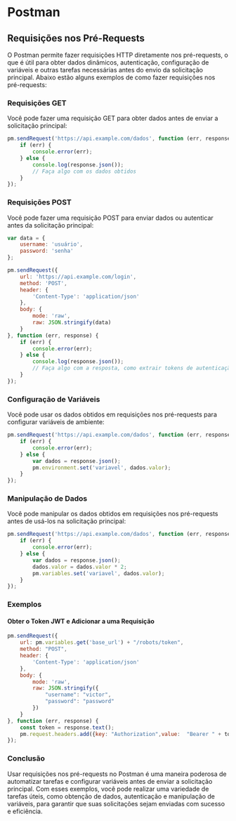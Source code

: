 # Postman

## Requisições nos Pré-Requests

O Postman permite fazer requisições HTTP diretamente nos pré-requests, o que é útil para obter dados dinâmicos, autenticação, configuração de variáveis e outras tarefas necessárias antes do envio da solicitação principal. Abaixo estão alguns exemplos de como fazer requisições nos pré-requests:

### Requisições GET

Você pode fazer uma requisição GET para obter dados antes de enviar a solicitação principal:

```javascript
pm.sendRequest('https://api.example.com/dados', function (err, response) {
    if (err) {
        console.error(err);
    } else {
        console.log(response.json());
        // Faça algo com os dados obtidos
    }
});
```

### Requisições POST

Você pode fazer uma requisição POST para enviar dados ou autenticar antes da solicitação principal:

```javascript
var data = {
    username: 'usuário',
    password: 'senha'
};

pm.sendRequest({
    url: 'https://api.example.com/login',
    method: 'POST',
    header: {
        'Content-Type': 'application/json'
    },
    body: {
        mode: 'raw',
        raw: JSON.stringify(data)
    }
}, function (err, response) {
    if (err) {
        console.error(err);
    } else {
        console.log(response.json());
        // Faça algo com a resposta, como extrair tokens de autenticação
    }
});
```

### Configuração de Variáveis

Você pode usar os dados obtidos em requisições nos pré-requests para configurar variáveis de ambiente:

```javascript
pm.sendRequest('https://api.example.com/dados', function (err, response) {
    if (err) {
        console.error(err);
    } else {
        var dados = response.json();
        pm.environment.set('variavel', dados.valor);
    }
});
```

### Manipulação de Dados

Você pode manipular os dados obtidos em requisições nos pré-requests antes de usá-los na solicitação principal:

```javascript
pm.sendRequest('https://api.example.com/dados', function (err, response) {
    if (err) {
        console.error(err);
    } else {
        var dados = response.json();
        dados.valor = dados.valor * 2;
        pm.variables.set('variavel', dados.valor);
    }
});
```

### Exemplos

#### Obter o Token JWT e Adicionar a uma Requisição

```js
pm.sendRequest({
    url: pm.variables.get('base_url') + "/robots/token",
    method: "POST",
    header: {
        'Content-Type': 'application/json'
    },
    body: {
        mode: 'raw',
        raw: JSON.stringify({
            "username": "victor",
            "password": "password"
        })
    }
}, function (err, response) {
    const token = response.text();
    pm.request.headers.add({key: "Authorization",value:  "Bearer " + token})
});
```

### Conclusão

Usar requisições nos pré-requests no Postman é uma maneira poderosa de automatizar tarefas e configurar variáveis antes de enviar a solicitação principal. Com esses exemplos, você pode realizar uma variedade de tarefas úteis, como obtenção de dados, autenticação e manipulação de variáveis, para garantir que suas solicitações sejam enviadas com sucesso e eficiência.